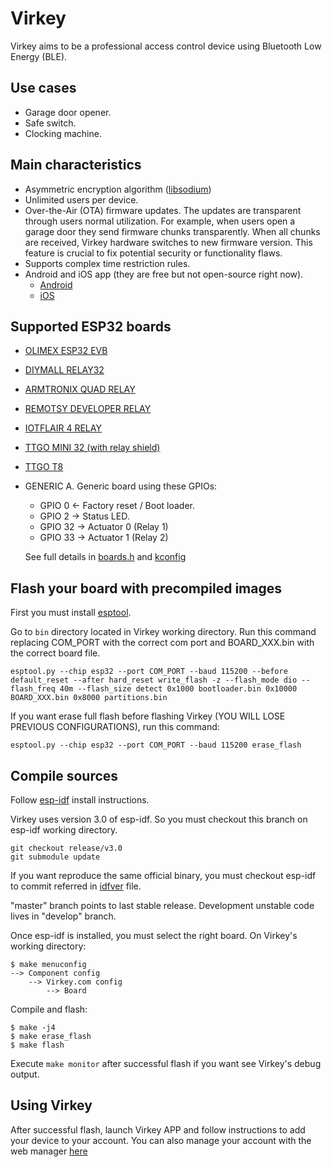 # Virkey
Virkey aims to be a professional access control device using Bluetooth Low Energy (BLE).

## Use cases
* Garage door opener.
* Safe switch.
* Clocking machine.

## Main characteristics
- Asymmetric encryption algorithm ([libsodium](https://download.libsodium.org/doc/))
- Unlimited users per device.
- Over-the-Air (OTA) firmware updates. The updates are transparent through users normal utilization. For example, when users open a garage door they send firmware chunks transparently. When all chunks are received, Virkey hardware switches to new firmware version.
This feature is crucial to fix potential security or functionality flaws.
- Supports complex time restriction rules.
- Android and iOS app (they are free but not open-source right now).
  * [Android](https://play.google.com/store/apps/details?id=com.virkey.basic.cordova)
  * [iOS](https://itunes.apple.com/us/app/virkey-cloud/id1315035954?mt=8)


## Supported ESP32 boards
- [OLIMEX ESP32 EVB](https://www.olimex.com/Products/IoT/ESP32-EVB/open-source-hardware)
- [DIYMALL RELAY32](http://www.diymalls.com/esp32-wifi-bluetooth-relay-module)
- [ARMTRONIX QUAD RELAY](https://www.tindie.com/products/Armtronix/wifibt-esp32-quad-relay-board-amazon-alexa/)
- [REMOTSY DEVELOPER RELAY](https://www.tindie.com/products/jorgeci/simple-developer-relay-board-using-the-esp32-2/)
- [IOTFLAIR 4 RELAY](https://www.iotflair.com/projects)
- [TTGO MINI 32 (with relay shield)](https://es.aliexpress.com/store/product/20-EN-1-KITS-TTGO-MINI32-V2-0-ESP32-WiFi-Bluetooth-learning-kit-MINI-D1-IOT/2787042_32845377733.html)
- [TTGO T8](https://es.aliexpress.com/store/product/T8-V1-3-TTGO-ESP32-4-MB-PSRAM-TF-3D-antena-WiFi-m-dulo-Bluetooth-ESP32/1983387_32853967655.html)
- GENERIC A. Generic board using these GPIOs:
  * GPIO 0  <- Factory reset / Boot loader.
  * GPIO 2  -> Status LED.
  * GPIO 32 -> Actuator 0 (Relay 1)
  * GPIO 33 -> Actuator 1 (Relay 2)
  
  See full details in [boards.h](https://github.com/nayarsystems/virkey/blob/master/main/boards.h) and [kconfig](https://github.com/nayarsystems/virkey/blob/master/main/Kconfig)

## Flash your board with precompiled images
First you must install [esptool](https://github.com/espressif/esptool).

Go to `bin` directory located in Virkey working directory.
Run this command replacing COM_PORT with the correct com port and BOARD_XXX.bin with the correct board file.
```
esptool.py --chip esp32 --port COM_PORT --baud 115200 --before default_reset --after hard_reset write_flash -z --flash_mode dio --flash_freq 40m --flash_size detect 0x1000 bootloader.bin 0x10000 BOARD_XXX.bin 0x8000 partitions.bin
```

If you want erase full flash before flashing Virkey (YOU WILL LOSE PREVIOUS CONFIGURATIONS), run this command:
```
esptool.py --chip esp32 --port COM_PORT --baud 115200 erase_flash
```
## Compile sources
Follow [esp-idf](https://github.com/espressif/esp-idf) install instructions.

Virkey uses version 3.0 of esp-idf. So you must checkout this branch on esp-idf working directory.
 ```
 git checkout release/v3.0
 git submodule update
 ```
 If you want reproduce the same official binary, you must checkout esp-idf to commit referred in [idfver](https://github.com/nayarsystems/virkey/blob/master/idfver) file.

 "master" branch points to last stable release. Development unstable code lives in "develop" branch.

Once esp-idf is installed, you must select the right board.
On Virkey's working directory:
```
$ make menuconfig
--> Component config
    --> Virkey.com config
        --> Board
```
Compile and flash:

```
$ make -j4
$ make erase_flash
$ make flash
```
Execute `make monitor` after successful flash if you want see Virkey's debug output.

## Using Virkey
After successful flash, launch Virkey APP and follow instructions to add your device to your account.
You can also manage your account with the web manager [here](https://admin.virkey.com)



